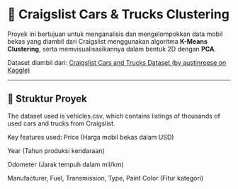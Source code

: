 # 🚗 Craigslist Cars & Trucks Clustering

Proyek ini bertujuan untuk menganalisis dan mengelompokkan data mobil bekas yang diambil dari Craigslist menggunakan algoritma **K-Means Clustering**, serta memvisualisasikannya dalam bentuk 2D dengan **PCA**.

Dataset diambil dari: [Craigslist Cars and Trucks Dataset (by austinreese on Kaggle)](https://www.kaggle.com/datasets/austinreese/craigslist-carstrucks-data)

---

## 📂 Struktur Proyek
The dataset used is vehicles.csv, which contains listings of thousands of used cars and trucks from Craigslist.

Key features used:
Price (Harga mobil bekas dalam USD)

Year (Tahun produksi kendaraan)

Odometer (Jarak tempuh dalam mil/km)

Manufacturer, Fuel, Transmission, Type, Paint Color (Fitur kategori)

